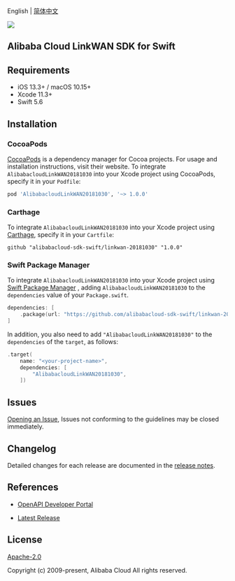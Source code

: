 English | [简体中文](README-CN.md)

![](https://aliyunsdk-pages.alicdn.com/icons/AlibabaCloud.svg)

## Alibaba Cloud LinkWAN SDK for Swift

## Requirements

- iOS 13.3+ / macOS 10.15+
- Xcode 11.3+
- Swift 5.6

## Installation

### CocoaPods

[CocoaPods](https://cocoapods.org) is a dependency manager for Cocoa projects. For usage and installation instructions, visit their website. To integrate `AlibabacloudLinkWAN20181030` into your Xcode project using CocoaPods, specify it in your `Podfile`:

```ruby
pod 'AlibabacloudLinkWAN20181030', '~> 1.0.0'
```

### Carthage

To integrate `AlibabacloudLinkWAN20181030` into your Xcode project using [Carthage](https://github.com/Carthage/Carthage), specify it in your `Cartfile`:

```ogdl
github "alibabacloud-sdk-swift/linkwan-20181030" "1.0.0"
```

### Swift Package Manager

To integrate `AlibabacloudLinkWAN20181030` into your Xcode project using [Swift Package Manager](https://swift.org/package-manager/) , adding `AlibabacloudLinkWAN20181030` to the `dependencies` value of your `Package.swift`.

```swift
dependencies: [
    .package(url: "https://github.com/alibabacloud-sdk-swift/linkwan-20181030.git", from: "1.0.0")
]
```

In addition, you also need to add `"AlibabacloudLinkWAN20181030"` to the `dependencies` of the `target`, as follows:

```swift
.target(
    name: "<your-project-name>",
    dependencies: [
        "AlibabacloudLinkWAN20181030",
    ])
```

## Issues

[Opening an Issue](https://github.com/alibabacloud-sdk-swift/linkwan-20181030/issues/new), Issues not conforming to the guidelines may be closed immediately.

## Changelog

Detailed changes for each release are documented in the [release notes](./ChangeLog.txt).

## References

* [OpenAPI Developer Portal](https://next.api.alibabacloud.com/home)
- [Latest Release](https://github.com/alibabacloud-sdk-swift/linkwan-20181030)

## License

[Apache-2.0](http://www.apache.org/licenses/LICENSE-2.0)

Copyright (c) 2009-present, Alibaba Cloud All rights reserved.
